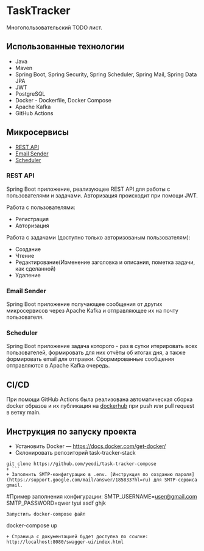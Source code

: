 # TaskTracker
Многопользовательский TODO лист.
## Использованные технологии
+ Java
+ Maven
+ Spring Boot, Spring Security, Spring Scheduler, Spring Mail, Spring Data JPA
+ JWT
+ PostgreSQL
+ Docker -  Dockerfile, Docker Compose
+ Apache Kafka
+ GitHub Actions
## Микросервисы
+ [REST API](https://github.com/yeodi/task-tracker-rest-api)
+ [Email Sender](https://github.com/yeodi/task-tracker-email-sender)
+ [Scheduler](https://github.com/yeodi/task-tracker-scheduler)
### REST API
Spring Boot приложение, реализующее REST API для работы с пользователями и задачами.
Авторизация происходит при помощи JWT.

Работа с пользователями:
+ Регистрация
+ Авторизация

Работа с задачами (доступно только авторизованым пользователям):
+ Создание
+ Чтение
+ Редактирование(Изменение заголовка и описания, пометка задачи, как сделанной)
+ Удаление
### Email Sender
Spring Boot приложение получающее сообщения от других микросервисов через Apache Kafka и отправляющее их на почту пользователя.
### Scheduler
Spring Boot приложение задача которого - раз в сутки итерировать всех пользователей, формировать для них отчёты об итогах дня, а также формировать email для отправки. Сформированные сообщения отправляются в Apache Kafka очередь.
## CI/CD
При помощи GitHub Actions была реализована автоматическая сборка docker образов и их публикация на [dockerhub](https://hub.docker.com/) при push или pull request в ветку main.
## Инструкция по запуску проекта
+ Установить Docker — https://docs.docker.com/get-docker/
+ Склонировать репозиторий task-tracker-stack
```
git clone https://github.com/yeodi/task-tracker-compose
+ ```
+ Заполнить SMTP-конфигурацию в .env. [Инструкция по созданию пароля](https://support.google.com/mail/answer/185833?hl=ru) для SMTP-сервиса gmail.
```
#Пример заполнения конфигурации:
SMTP_USERNAME=user@gmail.com
SMTP_PASSWORD=qwer tyui asdf ghjk
```
Запустить docker-compose файл
```
docker-compose up
```
+ Страница с документацией будет доступна по ссылке: http://localhost:8080/swagger-ui/index.html